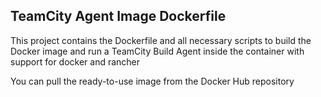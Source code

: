## TeamCity Agent Image Dockerfile

This project contains the Dockerfile and all necessary scripts to build the Docker image and run a TeamCity Build Agent inside the container with support for docker and rancher

You can pull the ready-to-use image from the Docker Hub repository

